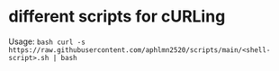 # different scripts for cURLing 

Usage:
``bash
curl -s https://raw.githubusercontent.com/aphlmn2520/scripts/main/<shell-script>.sh | bash
``


